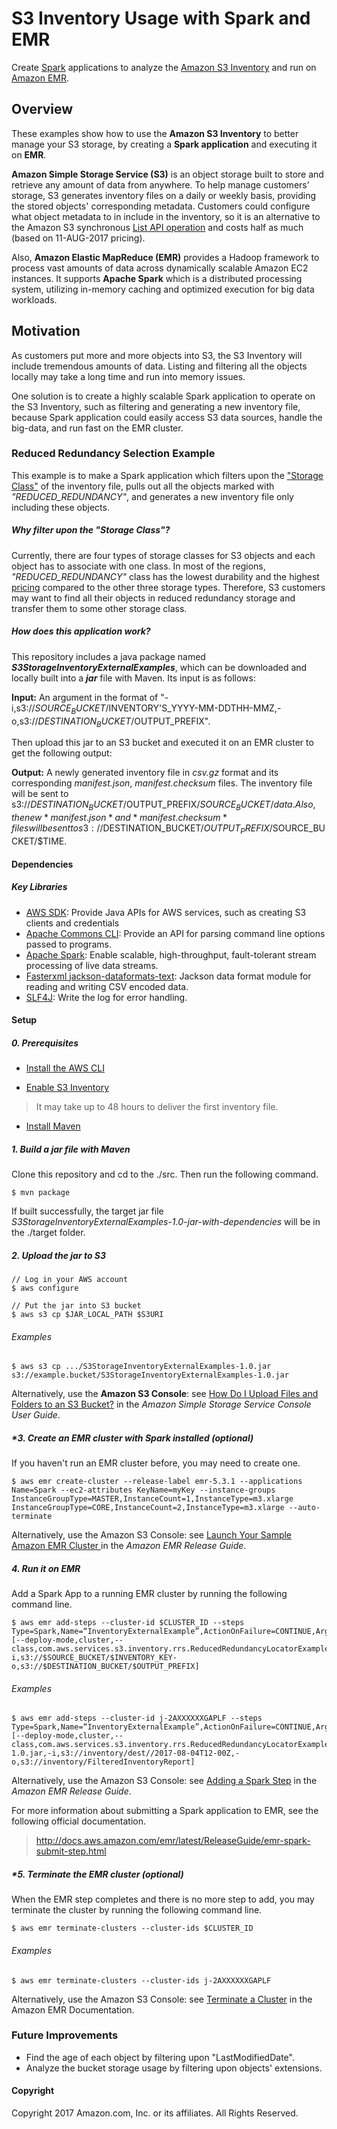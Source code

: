 # **S3 Inventory Usage with Spark and EMR**
Create [Spark](https://spark.apache.org/docs/latest/index.html) applications to analyze the [Amazon S3 Inventory](http://docs.aws.amazon.com/AmazonS3/latest/dev/storage-inventory.html) and run on [Amazon EMR](https://aws.amazon.com/emr/).

## Overview
These examples show how to use the **Amazon S3 Inventory** to better manage your S3 storage, by creating a **Spark application** and executing it on **EMR**.

**Amazon Simple Storage Service (S3)** is an object storage built to store and retrieve any amount of data from anywhere. To help manage customers’ storage, S3 generates inventory files on a daily or weekly basis, providing the stored objects' corresponding metadata. Customers could configure what object metadata to in include in the inventory, so it is an alternative to the Amazon S3 synchronous [List API operation](http://docs.aws.amazon.com/AmazonS3/latest/API/v2-RESTBucketGET.html) and costs half as much (based on 11-AUG-2017 pricing).

Also, **Amazon Elastic MapReduce (EMR)** provides a Hadoop framework to process vast amounts of data across dynamically scalable Amazon EC2 instances. It supports **Apache Spark** which is a distributed processing system, utilizing in-memory caching and optimized execution for big data workloads.

## Motivation
As customers put more and more objects into S3, the S3 Inventory will include tremendous amounts of data. Listing and filtering all the objects locally may take a long time and run into memory issues.

One solution is to create a highly scalable Spark application to operate on the S3 Inventory, such as filtering and generating a new inventory file, because Spark application could easily access S3 data sources, handle the big-data, and run fast on the EMR cluster.

### **Reduced Redundancy Selection Example**
This example is to make a Spark application which filters upon the ["Storage Class"](http://docs.aws.amazon.com/AmazonS3/latest/dev/storage-class-intro.html) of the inventory file, pulls out all the objects marked with *"REDUCED_REDUNDANCY"*, and generates a new inventory file only including these objects.

##### *Why filter upon the "Storage Class"?*
Currently, there are four types of storage classes for S3 objects and each object has to associate with one class. In most of the regions, *"REDUCED_REDUNDANCY"* class has the lowest durability and the highest [pricing](https://aws.amazon.com/s3/reduced-redundancy/) compared to the other three storage types. Therefore, S3 customers may want to find all their objects in reduced redundancy storage and transfer them to some other storage class.

##### *How does this application work?*
This repository includes a java package named ***S3StorageInventoryExternalExamples***, which can be downloaded and locally built into a ***jar*** file with Maven. Its input is as follows:

**Input:** An argument in the format of "-i,s3://$SOURCE_BUCKET/$INVENTORY'S_YYYY-MM-DDTHH-MMZ,-o,s3://$DESTINATION_BUCKET/$OUTPUT_PREFIX".

Then upload this jar to an S3 bucket and executed it on an EMR cluster to get the following output:

**Output:** A newly generated inventory file in *csv.gz* format and its corresponding *manifest.json*, *manifest.checksum* files. The inventory file will be sent to s3://$DESTINATION_BUCKET/$OUTPUT_PREFIX/$SOURCE_BUCKET/data. Also, the new *manifest.json* and *manifest.checksum* files will be sent to s3://$DESTINATION_BUCKET/$OUTPUT_PREFIX/$SOURCE_BUCKET/$TIME.

#### Dependencies
##### Key Libraries
- [AWS SDK](https://aws.amazon.com/sdk-for-java/): Provide Java APIs for AWS services, such as creating S3 clients and credentials
- [Apache Commons CLI](https://commons.apache.org/proper/commons-cli/index.html): Provide an API for parsing command line options passed to programs.
- [Apache Spark](https://spark.apache.org/docs/latest/streaming-programming-guide.html): Enable scalable, high-throughput, fault-tolerant stream processing of live data streams.
- [Fasterxml jackson-dataformats-text](https://github.com/FasterXML/jackson-dataformats-text/blob/8253f07db96f93e28af0632ab1da47883e798eeb/csv/README.md):
Jackson data format module for reading and writing CSV encoded data.
- [SLF4J](https://www.slf4j.org/): Write the log for error handling.

#### Setup
##### 0. Prerequisites
* [Install the AWS CLI](https://aws.amazon.com/cli/)

* [Enable S3 Inventory](http://docs.aws.amazon.com/AmazonS3/latest/dev/storage-inventory.html#storage-inventory-how-to-set-up)
>It may take up to 48 hours to deliver the first inventory file.

* [Install Maven](https://maven.apache.org/install.html)

##### 1. Build a jar file with Maven
Clone this repository and cd to the ./src. Then run the following command.
```
$ mvn package
```
If built successfully, the target jar file
*S3StorageInventoryExternalExamples-1.0-jar-with-dependencies* will be in the ./target folder.

##### 2. Upload the jar to S3
```
// Log in your AWS account
$ aws configure        

// Put the jar into S3 bucket
$ aws s3 cp $JAR_LOCAL_PATH $S3URI
```
###### Examples
```
$ aws s3 cp .../S3StorageInventoryExternalExamples-1.0.jar s3://example.bucket/S3StorageInventoryExternalExamples-1.0.jar
```
Alternatively, use the **Amazon S3 Console**: see [How Do I Upload Files and Folders to an S3 Bucket?](http://docs.aws.amazon.com/AmazonS3/latest/user-guide/upload-objects.html) in the *Amazon Simple Storage Service Console User Guide*.

##### \*3. Create an EMR cluster with Spark installed (optional)
If you haven't run an EMR cluster before, you may need to create one.
```
$ aws emr create-cluster --release-label emr-5.3.1 --applications Name=Spark --ec2-attributes KeyName=myKey --instance-groups InstanceGroupType=MASTER,InstanceCount=1,InstanceType=m3.xlarge InstanceGroupType=CORE,InstanceCount=2,InstanceType=m3.xlarge --auto-terminate
```
Alternatively, use the Amazon S3 Console: see [Launch Your Sample Amazon EMR Cluster
](http://docs.aws.amazon.com/emr/latest/ManagementGuide/emr-gs-launch-sample-cluster.html) in the *Amazon EMR Release Guide*.

##### 4. Run it on EMR
Add a Spark App to a running EMR cluster by running the following command line.
```
$ aws emr add-steps --cluster-id $CLUSTER_ID --steps Type=Spark,Name=“InventoryExternalExample”,ActionOnFailure=CONTINUE,Args=[--deploy-mode,cluster,--class,com.aws.services.s3.inventory.rrs.ReducedRedundancyLocatorExampleMain,s3://$BUCKET_OF_THE_JAR/$KEY_OF_THE_JAR,-i,s3://$SOURCE_BUCKET/$INVENTORY_KEY-o,s3://$DESTINATION_BUCKET/$OUTPUT_PREFIX]
```
###### Examples
```
$ aws emr add-steps --cluster-id j-2AXXXXXXGAPLF --steps Type=Spark,Name=“InventoryExternalExample”,ActionOnFailure=CONTINUE,Args=[--deploy-mode,cluster,--class,com.aws.services.s3.inventory.rrs.ReducedRedundancyLocatorExampleMain,s3://example.bucket/S3StorageInventoryExternalExamples-1.0.jar,-i,s3://inventory/dest//2017-08-04T12-00Z,-o,s3://inventory/FilteredInventoryReport]
```
Alternatively, use the Amazon S3 Console: see [Adding a Spark Step](http://docs.aws.amazon.com/emr/latest/ReleaseGuide/emr-spark-submit-step.html) in the *Amazon EMR Release Guide*.

For more information about submitting a Spark application to EMR, see the following official documentation.
>http://docs.aws.amazon.com/emr/latest/ReleaseGuide/emr-spark-submit-step.html

##### \*5. Terminate the EMR cluster (optional)
When the EMR step completes and there is no more step to add, you may terminate the cluster by running the following command line.
```
$ aws emr terminate-clusters --cluster-ids $CLUSTER_ID
```
###### Examples
```
$ aws emr terminate-clusters --cluster-ids j-2AXXXXXXGAPLF
```
Alternatively, use the Amazon S3 Console: see [Terminate a Cluster](http://docs.aws.amazon.com/emr/latest/ManagementGuide/UsingEMR_TerminateJobFlow.html) in the Amazon EMR Documentation.

### Future Improvements
- Find the age of each object by filtering upon "LastModifiedDate".
- Analyze the bucket storage usage by filtering upon objects' extensions.

#### Copyright
Copyright 2017 Amazon.com, Inc. or its affiliates. All Rights Reserved.
